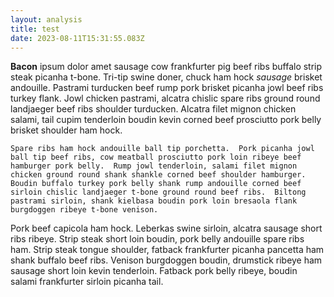 ```yaml
---
layout: analysis
title: test
date: 2023-08-11T15:31:55.083Z
---
```

**Bacon** ipsum dolor amet sausage cow frankfurter pig beef ribs buffalo strip steak picanha t-bone.  Tri-tip swine doner, chuck ham hock *sausage* brisket andouille.  Pastrami turducken beef rump pork brisket picanha jowl beef ribs turkey flank.  Jowl chicken pastrami, alcatra chislic spare ribs ground round landjaeger beef ribs shoulder turducken.  Alcatra filet mignon chicken salami, tail cupim tenderloin boudin kevin corned beef prosciutto pork belly brisket shoulder ham hock.

`Spare ribs ham hock andouille ball tip porchetta.  Pork picanha jowl ball tip beef ribs, cow meatball prosciutto pork loin ribeye beef hamburger pork belly.  Rump jowl tenderloin, salami filet mignon chicken ground round shank shankle corned beef shoulder hamburger.  Boudin buffalo turkey pork belly shank rump andouille corned beef sirloin chislic landjaeger t-bone ground round beef ribs.  Biltong pastrami sirloin, shank kielbasa boudin pork loin bresaola flank burgdoggen ribeye t-bone venison.`

Pork beef capicola ham hock.  Leberkas swine sirloin, alcatra sausage short ribs ribeye.  Strip steak short loin boudin, pork belly andouille spare ribs ham.  Strip steak tongue shoulder, fatback frankfurter picanha pancetta ham shank buffalo beef ribs.  Venison burgdoggen boudin, drumstick ribeye ham sausage short loin kevin tenderloin.  Fatback pork belly ribeye, boudin salami frankfurter sirloin picanha tail.